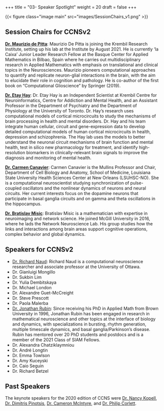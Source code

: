 +++
title = "03- Speaker Spotlight"
weight = 20
draft = false
+++

{{< figure class="image main" src="images/SessionChairs_v1.png" >}}

## Session Chairs for CCNSv2
[**Dr. Maurizio de Pitta**](https://sites.google.com/site/mauriziodepitta/): Maurizio De Pitta is joining the Krembil Research Institute, setting up his lab at the Institute by August 2021. He is currently ‘la Caixa’ Junior Leader Research Fellow at the Basque Center for Applied Mathematics in Bilbao, Spain where he carries out multidisciplinary research in Applied Mathematics with emphasis on translational and clinical topics in the Neurosciences. Maurizio pioneers computational approaches to quantify and replicate neuron-glial interactions in the brain, with the aim to elucidate their role in cognition and pathology. He is co-author of the first book on “Computational Glioscience” by Springer (2019).

[**Dr. Etay Hay**](https://www.haybrainlab.com/research): Dr. Etay Hay is an Independent Scientist at Krembil Centre for Neuroinformatics, Centre for Addiction and Mental Health, and an Assistant Professor in the Department of Psychiatry and the Department of Physiology at the University of Toronto. Dr. Hay’s research uses computational models of cortical microcircuits to study the mechanisms of brain processing in health and mental disorders. Dr. Hay and his team integrate human cellular, circuit and gene-expression data to develop detailed computational models of human cortical microcircuits in health, depression and schizophrenia. The Hay lab uses the models to better understand the neuronal circuit mechanisms of brain function and mental health, test in silico new pharmacology for treatment, and identify high-resolution biomarkers in clinically-relevant brain signals to improve the diagnosis and monitoring of mental health.

[**Dr. Carmen Canavier**](https://www.medschool.lsuhsc.edu/neuroscience/faculty_detail.aspx?name=canavier_carmen): Carmen Canavier is the Mullins Professor and Chair, Department of Cell Biology and Anatomy, School of Medicine, Louisiana State University Health Sciences Center at New Orleans (LSUHSC-NO). She is a computational neuroscientist studying synchronization of pulse-coupled oscillators and the nonlinear dynamics of neurons and neural circuits. Her current interests focus on the dopamine neurons that participate in basal ganglia circuits and on gamma and theta oscillations in the hippocampus.

[**Dr. Bratislav Misic**](https://netneurolab.github.io/): Bratislav Misic is a mathematician with expertise in neuroimaging and network science. He joined McGill University in 2016, where he lads the Network Neuroscience Lab. His group studies how the links and interactions among brain areas support cognitive operations, complex behavior and global dynamics. 



## Speakers for CCNSv2
* [Dr. Richard Naud](https://urldefense.com/v3/__https://scholar.google.ca/citations?user=2HXsblgAAAAJ&hl=en__;!!CjcC7IQ!ch9OLWSWIM_a77n33MattBtYGbo2KHGPL3HJfGsbpdVmlUJzCpMVtdbqWHorba0IkiIDyw$): Richard Naud is a computational neuroscience researcher and associate professor at the University of Ottawa.
* Dr. Gianluigi Mongillo
* Dr. Sukbin Lim
* Dr. Yulia Dembitskaya
* Dr. Michael London
* Dr. Alexandre Guet-McCreight
* Dr. Steve Prescott
* Dr. Paola Malerba
* [Dr. Jonathan Rubin](https://scholar.google.com/citations?user=JbwuImwAAAAJ&hl=en&oi=sra): Since receiving his PhD in Applied Math from Brown University in 1996, Jonathan Rubin has been engaged in research in mathematical neuroscience and other topics at the interface of biology and dynamics, with specializations in bursting, rhythm generation, multiple timescale dynamics, and basal ganglia/Parkinson’s disease.  Rubin has mentored over 20 PhD students and postdocs and is a member of the 2021 Class of SIAM Fellows.
* Dr. Alexandra Chatziklaymniou
* Dr. André Longtin
* Dr. Emma Towlson
* Dr. Amy Kuceyski
* Dr. Caio Seguin
* Dr. Richard Betzel


## Past Speakers
The keynote speakers for the 2020 edition of CCNS were [Dr. Nancy Kopell](http://math.bu.edu/people/nk/), [Dr. Dimitris Pinotsis](https://www.pinotsislab.com/), [Dr. Cameron McIntyre](https://case.edu/medicine/mcintyre-lab/), and [Dr. Philip Corlett](https://medicine.yale.edu/lab/corlett/).
